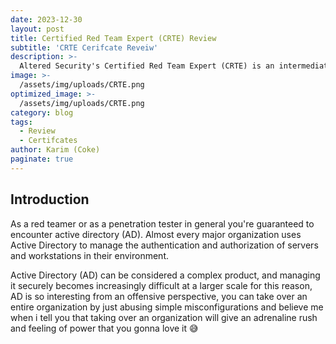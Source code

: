 ```yaml
---
date: 2023-12-30
layout: post
title: Certified Red Team Expert (CRTE) Review
subtitle: 'CRTE Cerifcate Reveiw'
description: >-
  Altered Security's Certified Red Team Expert (CRTE) is an intermediate/advanced hands-on certification on Red Team, Enterprise secuirty and Active Directory security. 
image: >-
  /assets/img/uploads/CRTE.png
optimized_image: >-
  /assets/img/uploads/CRTE.png
category: blog
tags:
  - Review
  - Certifcates
author: Karim (Coke)
paginate: true
---
```


## Introduction
As a red teamer or as a penetration tester in general you're guaranteed to encounter active directory (AD). Almost every major organization uses Active Directory to manage the authentication and authorization of servers and workstations in their environment.

Active Directory (AD) can be considered a complex product, and managing it securely becomes increasingly difficult at a larger scale for this reason, AD is so interesting from an offensive perspective, you can take over an entire organization by just abusing simple misconfigurations and believe me when i tell you that taking over an organization will give an adrenaline rush and feeling of power that you gonna love it 😅
